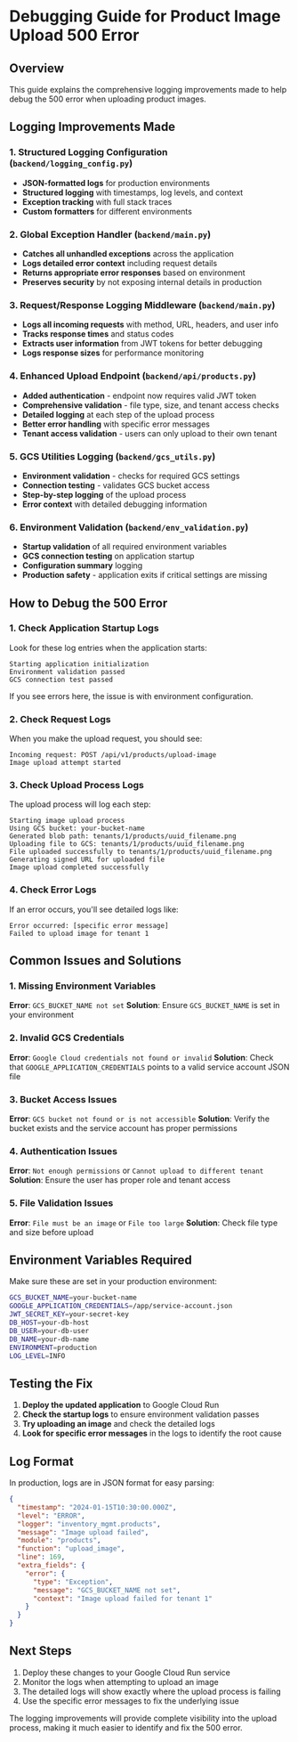 # Debugging Guide for Product Image Upload 500 Error

## Overview
This guide explains the comprehensive logging improvements made to help debug the 500 error when uploading product images.

## Logging Improvements Made

### 1. Structured Logging Configuration (`backend/logging_config.py`)
- **JSON-formatted logs** for production environments
- **Structured logging** with timestamps, log levels, and context
- **Exception tracking** with full stack traces
- **Custom formatters** for different environments

### 2. Global Exception Handler (`backend/main.py`)
- **Catches all unhandled exceptions** across the application
- **Logs detailed error context** including request details
- **Returns appropriate error responses** based on environment
- **Preserves security** by not exposing internal details in production

### 3. Request/Response Logging Middleware (`backend/main.py`)
- **Logs all incoming requests** with method, URL, headers, and user info
- **Tracks response times** and status codes
- **Extracts user information** from JWT tokens for better debugging
- **Logs response sizes** for performance monitoring

### 4. Enhanced Upload Endpoint (`backend/api/products.py`)
- **Added authentication** - endpoint now requires valid JWT token
- **Comprehensive validation** - file type, size, and tenant access checks
- **Detailed logging** at each step of the upload process
- **Better error handling** with specific error messages
- **Tenant access validation** - users can only upload to their own tenant

### 5. GCS Utilities Logging (`backend/gcs_utils.py`)
- **Environment validation** - checks for required GCS settings
- **Connection testing** - validates GCS bucket access
- **Step-by-step logging** of the upload process
- **Error context** with detailed debugging information

### 6. Environment Validation (`backend/env_validation.py`)
- **Startup validation** of all required environment variables
- **GCS connection testing** on application startup
- **Configuration summary** logging
- **Production safety** - application exits if critical settings are missing

## How to Debug the 500 Error

### 1. Check Application Startup Logs
Look for these log entries when the application starts:
```
Starting application initialization
Environment validation passed
GCS connection test passed
```

If you see errors here, the issue is with environment configuration.

### 2. Check Request Logs
When you make the upload request, you should see:
```
Incoming request: POST /api/v1/products/upload-image
Image upload attempt started
```

### 3. Check Upload Process Logs
The upload process will log each step:
```
Starting image upload process
Using GCS bucket: your-bucket-name
Generated blob path: tenants/1/products/uuid_filename.png
Uploading file to GCS: tenants/1/products/uuid_filename.png
File uploaded successfully to tenants/1/products/uuid_filename.png
Generating signed URL for uploaded file
Image upload completed successfully
```

### 4. Check Error Logs
If an error occurs, you'll see detailed logs like:
```
Error occurred: [specific error message]
Failed to upload image for tenant 1
```

## Common Issues and Solutions

### 1. Missing Environment Variables
**Error**: `GCS_BUCKET_NAME not set`
**Solution**: Ensure `GCS_BUCKET_NAME` is set in your environment

### 2. Invalid GCS Credentials
**Error**: `Google Cloud credentials not found or invalid`
**Solution**: Check that `GOOGLE_APPLICATION_CREDENTIALS` points to a valid service account JSON file

### 3. Bucket Access Issues
**Error**: `GCS bucket not found or is not accessible`
**Solution**: Verify the bucket exists and the service account has proper permissions

### 4. Authentication Issues
**Error**: `Not enough permissions` or `Cannot upload to different tenant`
**Solution**: Ensure the user has proper role and tenant access

### 5. File Validation Issues
**Error**: `File must be an image` or `File too large`
**Solution**: Check file type and size before upload

## Environment Variables Required

Make sure these are set in your production environment:
```bash
GCS_BUCKET_NAME=your-bucket-name
GOOGLE_APPLICATION_CREDENTIALS=/app/service-account.json
JWT_SECRET_KEY=your-secret-key
DB_HOST=your-db-host
DB_USER=your-db-user
DB_NAME=your-db-name
ENVIRONMENT=production
LOG_LEVEL=INFO
```

## Testing the Fix

1. **Deploy the updated application** to Google Cloud Run
2. **Check the startup logs** to ensure environment validation passes
3. **Try uploading an image** and check the detailed logs
4. **Look for specific error messages** in the logs to identify the root cause

## Log Format

In production, logs are in JSON format for easy parsing:
```json
{
  "timestamp": "2024-01-15T10:30:00.000Z",
  "level": "ERROR",
  "logger": "inventory_mgmt.products",
  "message": "Image upload failed",
  "module": "products",
  "function": "upload_image",
  "line": 169,
  "extra_fields": {
    "error": {
      "type": "Exception",
      "message": "GCS_BUCKET_NAME not set",
      "context": "Image upload failed for tenant 1"
    }
  }
}
```

## Next Steps

1. Deploy these changes to your Google Cloud Run service
2. Monitor the logs when attempting to upload an image
3. The detailed logs will show exactly where the upload process is failing
4. Use the specific error messages to fix the underlying issue

The logging improvements will provide complete visibility into the upload process, making it much easier to identify and fix the 500 error.
